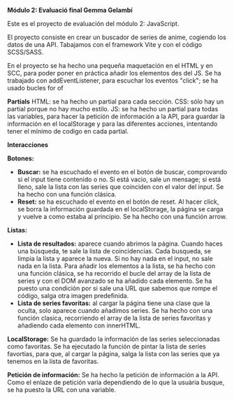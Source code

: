 **Módulo 2: Evaluació final Gemma Gelambí**

Este es el proyecto de evaluación del módulo 2: JavaScript.

El proyecto consiste en crear un buscador de series de anime, cogiendo los datos de una API. Tabajamos con el framework Vite y con el código SCSS/SASS.

En el proyecto se ha hecho una pequeña maquetación en el HTML y en SCC, para poder poner en práctica añadir los elementos des del JS. 
Se ha trabajado con addEventListener, para escuchar los eventos "click"; se ha usado bucles for of

**Partials**
HTML: se ha hecho un partial para cada sección.
CSS: sólo hay un partial porque no hay mucho estilo.
JS: se ha hecho un partial para todas las variables, para hacer la petición de información a la API, para guardar la información en el localStorage y para las diferentes acciones, intentando tener el mínimo de codigo en cada partial. 

**Interacciones**

**Botones:**
- **Buscar:** se ha escuchado el evento en el botón de buscar, comprovando si el input tiene contenido o no. Si está vacio, sale un mensage; si está lleno, sale la lista con las series que coinciden con el valor del input. Se ha hecho con una función clásica.
- **Reset:** se ha escuchado el evento en el botón de reset. Al hacer click, se borra la información guardada en el localStorage, la página se carga y vuelve a como estaba al principio. Se ha hecho con una función arrow.

**Listas:**
- **Lista de resultados:** aparece cuando abrimos la página. Cuando haces una búsqueda, te sale la lista de coincidencias. Cada busqueda, se limpia la lista y aparece la nueva. Si no hay nada en el input, no sale nada en la lista.
Para añadir los elementos a la lista, se ha hecho con una función clásica, se ha recorrido el bucle del array de la lista de series y con el DOM avanzado se ha añadido cada elemento. Se ha puesto una condición por si sale una URL que sabemos que rompe el código, salga otra imagen predefinida.
- **Lista de series favoritas:** al cargar la página tiene una clase que la oculta, solo aparece cuando añadimos series.
Se ha hecho con una función clasica, recorriendo el array de la lista de series favoritas y añadiendo cada elemento con innerHTML.

**LocalStorage:**
Se ha guardado la información de las series seleccionadas como favoritas. 
Se ha ejecutado la función de pintar la lista de series favortias, para que, al cargar la página, salga la lista con las series que ya tenemos en la lista de favoritas.

**Petición de información:**
Se ha hecho la petición de información a la API. Como el enlaze de petición varia dependiendo de lo que la usuària busque, se ha puesto la URL con una variable. 
